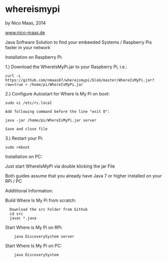 whereismypi
===========
by Nico Maas, 2014

www.nico-maas.de



Java Software Solution to find your embeeded Systems / Raspberry Pis faster in your network



Installation on Raspberry Pi:

1.) Download the WhereIsMyPi.jar to your Raspberry Pi, i.e.:

    curl -L https://github.com/nmaas87/whereismypi/blob/master/WhereIsMyPi.jar?raw=true > /home/pi/WhereIsMyPi.jar
    
    
2.) Configure Autostart for Where Is My Pi on boot:

    sudo vi /etc/rc.local
    
    Add following command before the line "exit 0":
    
    java -jar /home/pi/WhereIsMyPi.jar server

    Save and close file


3.) Restart your Pi:

    sudo reboot
    

Installation on PC:

Just start WhereIsMyPi via double klicking the jar File



Both guides assume that you already have Java 7 or higher installed on your RPi / PC






Addititonal Information:

Build Where Is My Pi from scratch:

	  Download the src Folder from Github
	  cd src
	  javac *.java


Start Where is My Pi on RPi:

		
		java DiscoverySystem server




Start Where Is My Pi on PC:


		java DiscoverySystem


